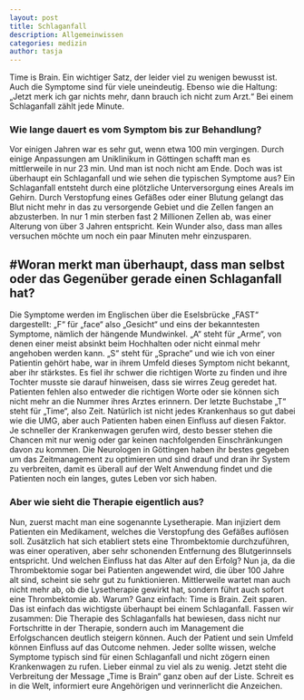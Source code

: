 ```yaml
---
layout: post
title: Schlaganfall
description: Allgemeinwissen
categories: medizin
author: tasja
---
```


Time is Brain. 
Ein wichtiger Satz, der leider viel zu wenigen bewusst ist. 
Auch die Symptome sind für viele uneindeutig. 
Ebenso wie die Haltung: „Jetzt merk ich gar nichts mehr, dann brauch ich nicht zum Arzt.“ 
Bei einem Schlaganfall zählt jede Minute. 

### Wie lange dauert es vom Symptom bis zur Behandlung? 

Vor einigen Jahren war es sehr gut, wenn etwa 100 min vergingen. 
Durch einige Anpassungen am Uniklinikum in Göttingen schafft man es mittlerweile in nur 23 min. 
Und man ist noch nicht am Ende. Doch was ist überhaupt ein Schlaganfall und wie sehen die typischen Symptome aus?
Ein Schlaganfall entsteht durch eine plötzliche Unterversorgung eines Areals im Gehirn. 
Durch Verstopfung eines Gefäßes oder einer Blutung gelangt das Blut nicht mehr in das zu versorgende Gebiet und die Zellen fangen an abzusterben. 
In nur 1 min sterben fast 2 Millionen Zellen ab, was einer Alterung von über 3 Jahren entspricht. 
Kein Wunder also, dass man alles versuchen möchte um noch ein paar Minuten mehr einzusparen. 

## #Woran merkt man überhaupt, dass man selbst oder das Gegenüber gerade einen Schlaganfall hat?

Die Symptome werden im Englischen über die Eselsbrücke „FAST“ dargestellt: 
„F“ für „face“ also „Gesicht“ und eins der bekanntesten Symptome, nämlich der hängende Mundwinkel. 
„A“ steht für „Arme“, von denen einer meist absinkt beim Hochhalten oder nicht einmal mehr angehoben werden kann. 
„S“ steht für „Sprache“ und wie ich von einer Patientin gehört habe, war in ihrem Umfeld dieses Symptom nicht bekannt, aber ihr stärkstes. 
Es fiel ihr schwer die richtigen Worte zu finden und ihre Tochter musste sie darauf hinweisen, dass sie wirres Zeug geredet hat. Patienten fehlen also entweder die richtigen Worte oder sie können sich nicht mehr an die Nummer ihres Arztes erinnern. 
Der letzte Buchstabe „T“ steht für „Time“, also Zeit. Natürlich ist nicht jedes Krankenhaus so gut dabei wie die UMG, aber auch Patienten haben einen Einfluss auf diesen Faktor. 
Je schneller der Krankenwagen gerufen wird, desto besser stehen die Chancen mit nur wenig oder gar keinen nachfolgenden Einschränkungen davon zu kommen. 
Die Neurologen in Göttingen haben ihr bestes gegeben um das Zeitmanagement zu optimieren und sind drauf und dran ihr System zu verbreiten, damit es überall auf der Welt Anwendung findet und die Patienten noch ein langes, gutes Leben vor sich haben.

### Aber wie sieht die Therapie eigentlich aus? 

Nun, zuerst macht man eine sogenannte Lysetherapie. 
Man injiziert dem Patienten ein Medikament, welches die Verstopfung des Gefäßes auflösen soll. 
Zusätzlich hat sich etabliert stets eine Thrombektomie durchzuführen, was einer operativen, aber sehr schonenden Entfernung des Blutgerinnsels entspricht. 
Und welchen Einfluss hat das Alter auf den Erfolg? Nun ja, da die Thrombektomie sogar bei Patienten angewendet wird, die über 100 Jahre alt sind, scheint sie sehr gut zu funktionieren. Mittlerweile wartet man auch nicht mehr ab, ob die Lysetherapie gewirkt hat, sondern führt auch sofort eine Thrombektomie ab. Warum? Ganz einfach: Time is Brain. Zeit sparen. 
Das ist einfach das wichtigste überhaupt bei einem Schlaganfall.
Fassen wir zusammen: Die Therapie des Schlaganfalls hat bewiesen, dass nicht nur Fortschritte in der Therapie, sondern auch im Management die Erfolgschancen deutlich steigern können. 
Auch der Patient und sein Umfeld können Einfluss auf das Outcome nehmen. 
Jeder sollte wissen, welche Symptome typisch sind für einen Schlaganfall und nicht zögern einen Krankenwagen zu rufen. 
Lieber einmal zu viel als zu wenig. 
Jetzt steht die Verbreitung der Message „Time is Brain“ ganz oben auf der Liste. 
Schreit es in die Welt, informiert eure Angehörigen und verinnerlicht die Anzeichen.